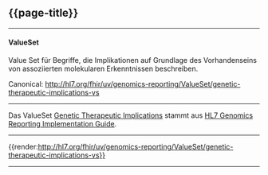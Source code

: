 ## {{page-title}}

---

#### ValueSet

Value Set für Begriffe, die Implikationen auf Grundlage des Vorhandenseins von assoziierten molekularen Erkenntnissen beschreiben.

Canonical: http://hl7.org/fhir/uv/genomics-reporting/ValueSet/genetic-therapeutic-implications-vs

---

Das ValueSet [Genetic Therapeutic Implications](http://hl7.org/fhir/uv/genomics-reporting/STU3/ValueSet-genetic-therapeutic-implications-vs.html) stammt aus [HL7 Genomics Reporting Implementation Guide](http://hl7.org/fhir/uv/genomics-reporting/STU3/).

---

{{render:http://hl7.org/fhir/uv/genomics-reporting/ValueSet/genetic-therapeutic-implications-vs}}

---